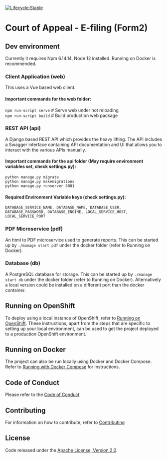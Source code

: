 [![Lifecycle:Stable](https://img.shields.io/badge/Lifecycle-Stable-97ca00)](https://github.com/bcgov/court-of-appeal/)
# Court of Appeal - E-filing (Form2)
## Dev environment
Currently it requires Npm 6.14.14, Node 12 installed. Running on Docker is recommended.

### Client Application (web)
This uses a Vue based web client.

#### Important commands for the web folder:
`npm run-script serve` # Serve web under hot reloading  
`npm run-script build` # Build production web package  

###	REST API (api)
A Django based REST API which provides the heavy lifting.  The API includes a Swagger interface containing API documentation and UI that allows you to interact with the various APIs manually.

#### Important commands for the api folder (May require environment variables set, check settings.py):
`python manage.py migrate`  
`python manage.py makemigrations`    
`python manage.py runserver 8081`    

#### Required Environment Variable keys (check settings.py):
`DATABASE_SERVICE_NAME, DATABASE_NAME, DATABASE_USER, DATABASE_PASSWORD, DATABASE_ENGINE, LOCAL_SERVICE_HOST, LOCAL_SERVICE_PORT`  

### PDF Microservice (pdf)
An html to PDF microservice used to generate reports. 
This can be started up by `./manage start pdf` under the docker folder (refer to Running on Docker). 

###	Database (db)
A PostgreSQL database for storage.
This can be started up by `./manage start db` under the docker folder (refer to Running on Docker). Alternatively a local version could be installed on a different port than the docker container.

## Running on OpenShift
To deploy using a local instance of OpenShift, refer to [Running on OpenShift](./RunningOnOpenShift.md).  These instructions, apart from the steps that are specific to setting up your local environment, can be used to get the project deployed to a production OpenShift environment.

## Running on Docker
The project can also be run locally using Docker and Docker Compose.  Refer to [Running with Docker Compose](./docker/README.md) for instructions.

## Code of Conduct
Please refer to the [Code of Conduct](./CODE_OF_CONDUCT.md) 

## Contributing
For information on how to contribute, refer to [Contributing](CONTRIBUTING.md)

## License
Code released under the [Apache License, Version 2.0](./LICENSE).
